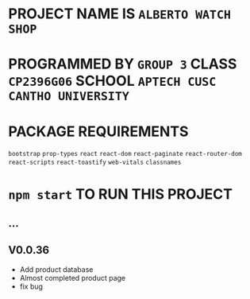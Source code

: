 # PROJECT NAME IS `ALBERTO WATCH SHOP`
# PROGRAMMED BY `GROUP 3` CLASS `CP2396G06` SCHOOL `APTECH CUSC CANTHO UNIVERSITY` 

# PACKAGE REQUIREMENTS 
`bootstrap`
`prop-types`
`react`
`react-dom`
`react-paginate`
`react-router-dom`
`react-scripts`
`react-toastify`
`web-vitals`
`classnames`

# `npm start` TO RUN THIS PROJECT


## ...

## V0.0.36
- Add product database
- Almost completed product page
- fix bug